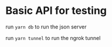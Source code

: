 # Basic API for testing

run `yarn db` to run the json server

run `yarn tunnel` to run the ngrok tunnel
